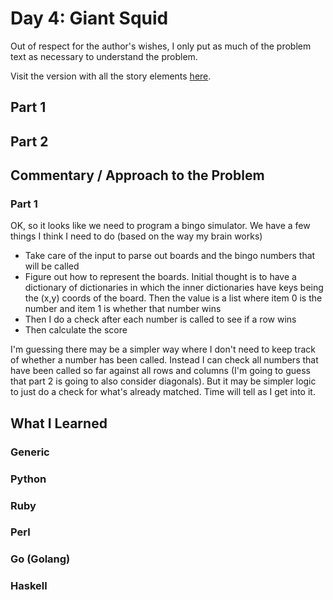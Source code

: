 # Day 4: Giant Squid

Out of respect for the author's wishes, I only put as much of the problem text as necessary to understand the problem.

Visit the version with all the story elements [here](https://adventofcode.com/2021/day/4).

## Part 1

## Part 2

## Commentary / Approach to the Problem
### Part 1
OK, so it looks like we need to program a bingo simulator. We have a few things I think I need to do (based on the way my brain works)

- Take care of the input to parse out boards and the bingo numbers that will be called
- Figure out how to represent the boards. Initial thought is to have a dictionary of dictionaries in which the inner dictionaries have keys being the (x,y) coords of the board. Then the value is a list where item 0 is the number and item 1 is whether that number wins
- Then I do a check after each number is called to see if a row wins
- Then calculate the score

I'm guessing there may be a simpler way where I don't need to keep track of whether a number has been called. Instead I can check all numbers that have been called so far against all rows and columns (I'm going to guess that part 2 is going to also consider diagonals). But it may be simpler logic to just do a check for what's already matched. Time will tell as I get into it. 

## What I Learned

### Generic

### Python

### Ruby

### Perl

### Go (Golang)

### Haskell
    